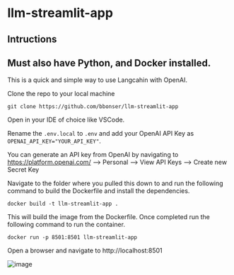# llm-streamlit-app
## Intructions
## Must also have Python, and Docker installed.

This is a quick and simple way to use Langcahin with OpenAI.

Clone the repo to your local machine

```git clone https://github.com/bbonser/llm-streamlit-app```

Open in your IDE of choice like VSCode.

Rename the ```.env.local``` to ```.env``` and add your OpenAI API Key as ```OPENAI_API_KEY="YOUR_API_KEY"```.

You can generate an API key from OpenAI by navigating to https://platform.openai.com/ --> Personal --> View API Keys --> Create new Secret Key

Navigate to the folder where you pulled this down to and run the following command to build the Dockerfile and install the dependencies.

```docker
docker build -t llm-streamlit-app .
```
This will build the image from the Dockerfile.
Once completed run the following command to run the container.

```docker
docker run -p 8501:8501 llm-streamlit-app
```
Open a browser and navigate to http://localhost:8501

![image](https://github.com/bbonser/llm-streamlit-app/assets/26509652/114c7b91-864e-40b4-b659-a69c17b1c7d8)
